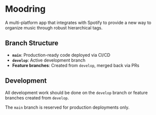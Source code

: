 # Moodring

A multi-platform app that integrates with Spotify to provide a new way to organize music through robust hierarchical tags.

## Branch Structure

- **`main`**: Production-ready code deployed via CI/CD
- **`develop`**: Active development branch
- **Feature branches**: Created from `develop`, merged back via PRs

## Development

All development work should be done on the `develop` branch or feature branches created from `develop`.

The `main` branch is reserved for production deployments only.